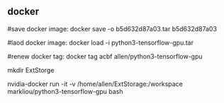 ## docker

#save docker image: 
docker save -o b5d632d87a03.tar b5d632d87a03

#laod docker image:
docker load -i python3-tensorflow-gpu.tar

#renew docker tag:
docker tag acbf allen/python3-tensorflow-gpu

mkdir ExtStorge 

nvidia-docker run -it -v /home/allen/ExtStorage:/workspace markliou/python3-tensorflow-gpu bash

